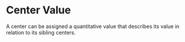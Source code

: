 # Center Value
A center can be assigned a quantitative value that describes its value in relation to its sibling centers. 